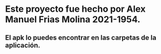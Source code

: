 <h1>Este proyecto fue hecho por Alex Manuel Frias Molina 2021-1954.</h1>
<h2>El apk lo puedes encontrar en las carpetas de la aplicación.</h2>
